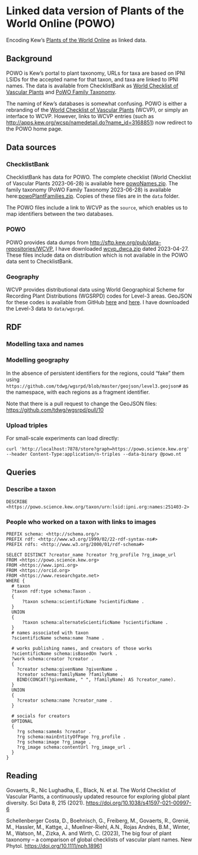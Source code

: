 # Linked data version of Plants of the World Online (POWO)

Encoding Kew’s [Plants of the World Online](https://powo.science.kew.org) as linked data.


## Background

POWO is Kew’s portal to plant taxonomy, URLs for taxa are based on IPNI LSIDs for the accepted name for that taxon, and taxa are linked to IPNI names. The data is available from ChecklistBank as [World Checklist of Vascular Plants](https://www.checklistbank.org/dataset/2000) and [PoWO Family Taxonomy](https://www.checklistbank.org/dataset/2001). 

The naming of Kew’s databases is somewhat confusing. POWO is either a rebranding of the [World Checklist of Vascular Plants](https://powo.science.kew.org/about-wcvp) (WCVP), or simply an interface to WCVP. However, links to WCVP entries (such as http://apps.kew.org/wcsp/namedetail.do?name_id=3168851) now redirect to the POWO home page.


## Data sources

### ChecklistBank

ChecklistBank has data for POWO. The complete checklist (World Checklist of Vascular Plants 2023-06-28) is available here [powoNames.zip](https://storage.googleapis.com/powop-content/backbone/powoNames.zip). The family taxonomy (PoWO Family Taxonomy 2023-06-28) is available here:[powoPlantFamilies.zip](https://storage.googleapis.com/powop-content/backbone/powoPlantFamilies.zip). Copies of these files are in the `data` folder.

The POWO files include a link to WCVP as the `source`, which enables us to map identifiers between the two databases.

### POWO

POWO provides data dumps from http://sftp.kew.org/pub/data-repositories/WCVP, I have downloaded [wcvp_dwca.zip](http://sftp.kew.org/pub/data-repositories/WCVP/wcvp_dwca.zip) dated 2023-04-27. These files include data on distribution which is not available in the POWO data sent to ChecklistBank.

### Geography

WCVP provides distributional data using World Geographical Scheme for Recording Plant Distributions (WGSRPD) codes for Level-3 areas. GeoJSON for these codes is available from GitHub [here](https://github.com/rdmpage/prior-standards/blob/master/world-geographical-scheme-for-recording-plant-distributions/geojson/level3.geojson) and [here](https://github.com/tdwg/wgsrpd/blob/master/geojson/level3.geojson). I have downloaded the Level-3 data to `data/wgsrpd`.

## RDF

### Modelling taxa and names


### Modelling geography

In the absence of persistent identifiers for the regions, could “fake” them using `https://github.com/tdwg/wgsrpd/blob/master/geojson/level3.geojson#` as the namespace, with each regions as a fragment identifier.

Note that there is a pull request to change the GeoJSON files: https://github.com/tdwg/wgsrpd/pull/10


### Upload triples

For small-scale experiments can load directly:

```
curl 'http://localhost:7878/store?graph=https://powo.science.kew.org' --header Content-Type:application/n-triples --data-binary @powo.nt
```

## Queries

### Describe a taxon

```
DESCRIBE <https://powo.science.kew.org/taxon/urn:lsid:ipni.org:names:251403-2>
```

### People who worked on a taxon with links to images

```
PREFIX schema: <http://schema.org/>
PREFIX rdf: <http://www.w3.org/1999/02/22-rdf-syntax-ns#>
PREFIX rdfs: <http://www.w3.org/2000/01/rdf-schema#>

SELECT DISTINCT ?creator_name ?creator ?rg_profile ?rg_image_url 
FROM <https://powo.science.kew.org>
FROM <https://www.ipni.org>
FROM <https://orcid.org>
FROM <https://www.researchgate.net>
WHERE {
  # taxon
  ?taxon rdf:type schema:Taxon .
  {
      ?taxon schema:scientificName ?scientificName .
  }
  UNION
  {
      ?taxon schema:alternateScientificName ?scientificName .
  }  
  # names associated with taxon
  ?scientificName schema:name ?name .
  
  # works publishing names, and creators of those works
  ?scientificName schema:isBasedOn ?work .
  ?work schema:creator ?creator .
  {
    ?creator schema:givenName ?givenName .
    ?creator schema:familyName ?familyName .
    BIND(CONCAT(?givenName, " ", ?familyName) AS ?creator_name).
  }
  UNION
  {
    ?creator schema:name ?creator_name .
  }
  
  # socials for creators
  OPTIONAL
  {
    ?rg schema:sameAs ?creator .
    ?rg schema:mainEntityOfPage ?rg_profile .
    ?rg schema:image ?rg_image .
    ?rg_image schema:contentUrl ?rg_image_url .
  }
} 
```


## Reading

Govaerts, R., Nic Lughadha, E., Black, N. et al. The World Checklist of Vascular Plants, a continuously updated resource for exploring global plant diversity. Sci Data 8, 215 (2021). https://doi.org/10.1038/s41597-021-00997-6

Schellenberger Costa, D., Boehnisch, G., Freiberg, M., Govaerts, R., Grenié, M., Hassler, M., Kattge, J., Muellner-Riehl, A.N., Rojas Andrés, B.M., Winter, M., Watson, M., Zizka, A. and Wirth, C. (2023), The big four of plant taxonomy – a comparison of global checklists of vascular plant names. New Phytol. https://doi.org/10.1111/nph.18961



